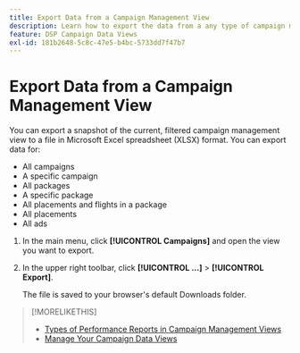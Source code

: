```yaml
---
title: Export Data from a Campaign Management View
description: Learn how to export the data from a any type of campaign management view to a spreadsheet file.
feature: DSP Campaign Data Views
exl-id: 181b2648-5c8c-47e5-b4bc-5733dd7f47b7
---
```

# Export Data from a Campaign Management View

You can export a snapshot of the current, filtered campaign management view to a file in Microsoft Excel spreadsheet (XLSX) format. You can export data for:

* All campaigns
* A specific campaign
* All packages
* A specific package
* All placements and flights in a package
* All placements
* All ads

1. In the main menu, click **[!UICONTROL Campaigns]** and open the view you want to export.

1. In the upper right toolbar, click  **[!UICONTROL ...]** > **[!UICONTROL Export]**.

     The file is saved to your browser's default Downloads folder.

>[!MORELIKETHIS]
>
>* [Types of Performance Reports in Campaign Management Views](campaign-reports-about.md)
>* [Manage Your Campaign Data Views](/help/dsp/campaign-management/reports/campaign-data-views-manage.md)

